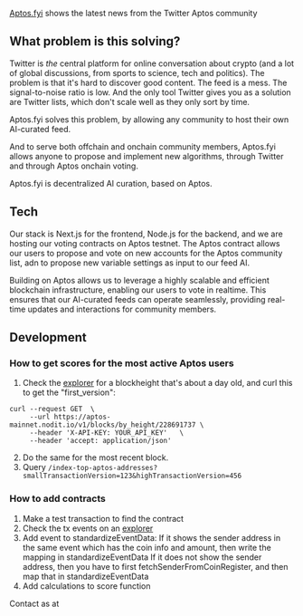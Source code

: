 [Aptos.fyi](https://aptos.fyi) shows the latest news from the Twitter Aptos community

## What problem is this solving?

Twitter is _the_ central platform for online conversation about crypto (and a lot of global discussions, from sports to science, tech and politics). The problem is that it's hard to discover good content. The feed is a mess. The signal-to-noise ratio is low. And the only tool Twitter gives you as a solution are Twitter lists, which don't scale well as they only sort by time.

Aptos.fyi solves this problem, by allowing any community to host their own AI-curated feed.

And to serve both offchain and onchain community members, Aptos.fyi allows anyone to propose and implement new algorithms, through Twitter and through Aptos onchain voting.

Aptos.fyi is decentralized AI curation, based on Aptos.

## Tech

Our stack is Next.js for the frontend, Node.js for the backend, and we are hosting our voting contracts on Aptos testnet. The Aptos contract allows our users to propose and vote on new accounts for the Aptos community list, adn to propose new variable settings as input to our feed AI.

Building on Aptos allows us to leverage a highly scalable and efficient blockchain infrastructure, enabling our users to vote in realtime. This ensures that our AI-curated feeds can operate seamlessly, providing real-time updates and interactions for community members.

## Development

### How to get scores for the most active Aptos users

  1. Check the [explorer](https://aptos-explorer.xangle.io/blocks/228872725/block) for a blockheight that's about a day old, and curl this to get the "first_version":
  ```
  curl --request GET  \
       --url https://aptos-mainnet.nodit.io/v1/blocks/by_height/228691737 \
       --header 'X-API-KEY: YOUR_API_KEY'   \
       --header 'accept: application/json'
  ```
  2. Do the same for the most recent block.
  3. Query `/index-top-aptos-addresses?smallTransactionVersion=123&highTransactionVersion=456`

### How to add contracts

  1. Make a test transaction to find the contract
  2. Check the tx events on an [explorer](https://explorer.aptoslabs.com/)
  3. Add event to standardizeEventData:
  If it shows the sender address in the same event which has the coin info and amount, then write the mapping in standardizeEventData
  If it does not show the sender address, then you have to first fetchSenderFromCoinRegister, and then map that in standardizeEventData
  4. Add calculations to score function



Contact as at 
